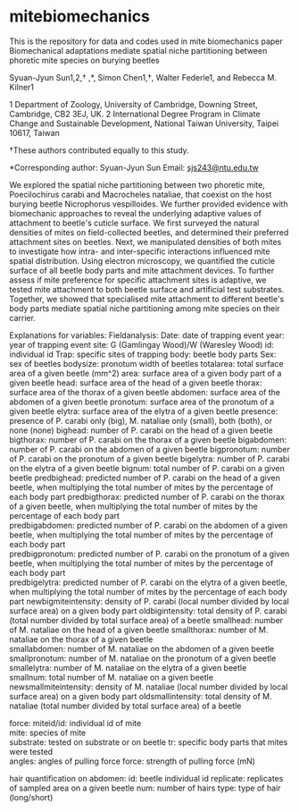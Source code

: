 # mitebiomechanics
This is the repository for data and codes used in mite biomechanics paper
Biomechanical adaptations mediate spatial niche partitioning between phoretic mite species on burying beetles



Syuan-Jyun Sun1,2,† ,*, Simon Chen1,†, Walter Federle1, and Rebecca M. Kilner1

1 Department of Zoology, University of Cambridge, Downing Street, Cambridge, CB2 3EJ, UK.
2 International Degree Program in Climate Change and Sustainable Development, National Taiwan University, Taipei 10617, Taiwan

†These authors contributed equally to this study.

*Corresponding author: Syuan-Jyun Sun
Email: sjs243@ntu.edu.tw

We explored the spatial niche partitioning between two phoretic mite, Poecilochirus carabi and Macrocheles nataliae, that coexist on the host burying beetle Nicrophorus vespilloides. We further provided evidence with biomechanic approaches to reveal the underlying adaptive values of attachment to beetle's cuticle surface. We first surveyed the natural densities of mites on field-collected beetles, and determined their preferred attachment sites on beetles. Next, we manipulated densities of both mites to investigate how intra- and inter-specific interactions influenced mite spatial distribution. Using electron microscopy, we quantified the cuticle surface of all beetle body parts and mite attachment devices. To further assess if mite preference for specific attachment sites is adaptive, we tested mite attachment to both beetle surface and artificial test substrates. Together, we showed that specialised mite attachment to different beetle's body parts mediate spatial niche partitioning among mite species on their carrier.

Explanations for variables:
Fieldanalysis: 
Date: date of trapping event
year: year of trapping event
site: G (Gamlingay Wood)/W (Waresley Wood)
id: individual id
Trap: specific sites of trapping
body: beetle body parts
Sex: sex of beetles
bodysize: pronotum width of beetles
totalarea: total surface area of a given beetle (mm^2)
area: surface area of a given body part of a given beetle
head: surface area of the head of a given beetle
thorax: surface area of the thorax of a given beetle
abdomen: surface area of the abdomen of a given beetle
pronotum: surface area of the pronotum of a given beetle
elytra: surface area of the elytra of a given beetle
presence: presence of P. carabi only (big), M. nataliae only (small), both (both), or none (none)
bighead: number of P. carabi on the head of a given beetle
bigthorax: number of P. carabi on the thorax of a given beetle
bigabdomen: number of P. carabi on the abdomen of a given beetle
bigpronotum: number of P. carabi on the pronotum of a given beetle
bigelytra: number of P. carabi on the elytra of a given beetle
bignum: total number of P. carabi on a given beetle
predbighead: predicted number of P. carabi on the head of a given beetle, when multiplying the total number of mites by the percentage of each body part
predbigthorax: predicted number of P. carabi on the thorax of a given beetle, when multiplying the total number of mites by the percentage of each body part	
predbigabdomen: predicted number of P. carabi on the abdomen of a given beetle, when multiplying the total number of mites by the percentage of each body part		
predbigpronotum: predicted number of P. carabi on the pronotum of a given beetle, when multiplying the total number of mites by the percentage of each body part		
predbigelytra: predicted number of P. carabi on the elytra of a given beetle, when multiplying the total number of mites by the percentage of each body part
newbigmiteintensity: density of P. carabi (local number divided by local surface area) on a given body part
oldbigintensity: total density of P. carabi (total number divided by total surface area) of a beetle
smallhead: number of M. nataliae on the head of a given beetle
smallthorax: number of M. nataliae on the thorax of a given beetle	
smallabdomen: number of M. nataliae on the abdomen of a given beetle	
smallpronotum: number of M. nataliae on the pronotum of a given beetle	
smallelytra: number of M. nataliae on the elytra of a given beetle	
smallnum: total number of M. nataliae on a given beetle	
newsmallmiteintensity: density of M. nataliae (local number divided by local surface area) on a given body part
oldsmallintensity: total density of M. nataliae (total number divided by total surface area) of a beetle

force:
miteid/id: individual id of mite	
mite: species of mite	
substrate: tested on substrate or on beetle	
tr: specific body parts that mites were tested	
angles: angles of pulling force	
force: strength of pulling force (mN)

hair quantification on abdomen:
id: beetle individual id
replicate: replicates of sampled area on a given beetle
num: number of hairs
type: type of hair (long/short)
